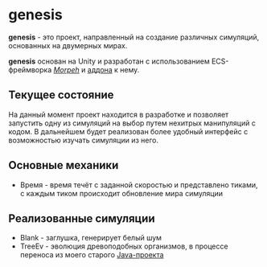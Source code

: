 ﻿# genesis

**genesis** - это проект, направленный на создание различных симуляций, основанных на двумерных мирах.

**genesis** основан на Unity и разработан с использованием ECS-фреймворка [*Morpeh*](https://github.com/scellecs/morpeh) и [аддона](https://github.com/MexicanMan/morpeh.addons) к нему.

## Текущее состояние

На данный момент проект находится в разработке и позволяет запустить одну из симуляций на выбор путем нехитрых манипуляций с кодом. 
В дальнейшем будет реализован более удобный интерфейс с возможностью изучать симуляции из него.

## Основные механики

- Время - время течёт с заданной скоростью и представлено тиками, с каждым тиком происходит обновление мира симуляции

## Реализованные симуляции

- Blank - заглушка, генерирует белый шум
- TreeEv - эволюция древоподобных организмов, в процессе переноса из моего старого [Java-проекта](https://github.com/UncleDrema/TreeEvo/blob/master/TreeEvo/)